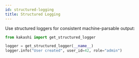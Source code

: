 ```yaml
---
id: structured-logging
title: Structured Logging
---
```


Use structured loggers for consistent machine-parsable output:

```python
from kakashi import get_structured_logger

logger = get_structured_logger(__name__)
logger.info("User created", user_id=42, role="admin")
```
